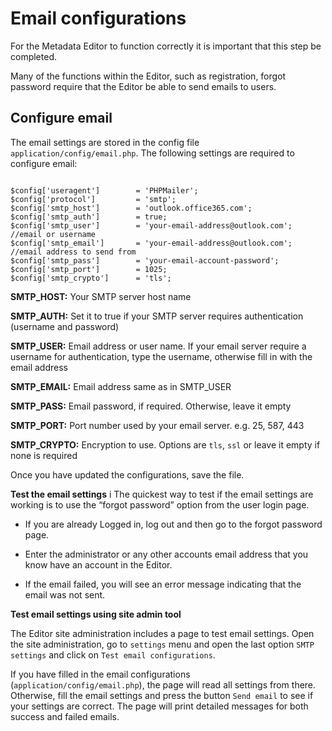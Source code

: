 # Email configurations

For the Metadata Editor to function correctly it is important that this step be completed.

Many of the functions within the Editor, such as registration, forgot password require that the Editor be able to send emails to users. 


## Configure email

The email settings are stored in the config file `application/config/email.php`. The following settings are required to configure email:

```

$config['useragent']        = 'PHPMailer';
$config['protocol']         = 'smtp';
$config['smtp_host']        = 'outlook.office365.com';
$config['smtp_auth']        = true;
$config['smtp_user']        = 'your-email-address@outlook.com'; //email or username
$config['smtp_email']       = 'your-email-address@outlook.com'; //email address to send from
$config['smtp_pass']        = 'your-email-account-password';
$config['smtp_port']        = 1025;
$config['smtp_crypto']      = 'tls';

```

**SMTP_HOST:** Your SMTP server host name 

**SMTP_AUTH:** Set it to true if your SMTP server requires authentication (username and password) 

**SMTP_USER:** Email address or user name. If your email server require a username for authentication, type the username, otherwise fill in with the email address

**SMTP_EMAIL:** Email address same as in SMTP_USER

**SMTP_PASS:** Email password, if required. Otherwise, leave it empty

**SMTP_PORT:** Port number used by your email server. e.g. 25, 587, 443

**SMTP_CRYPTO:** Encryption to use. Options are `tls`, `ssl` or leave it empty if none is required


Once you have updated the configurations, save the file.


**Test the email settings**
i
The quickest way to test if the email settings are working is to use the “forgot password” option from the user login page. 

*	If you are already Logged in, log out and then go to the forgot password page. 

*	Enter the administrator or any other accounts email address that you know have an account in the Editor.

*	If the email failed, you will see an error message indicating that the email was not sent.


**Test email settings using site admin tool**

The Editor site administration includes a page to test email settings. Open the site administration, go to `settings` menu and open the last option `SMTP settings` and click on `Test email configurations`.

If you have filled in the email configurations (`application/config/email.php`), the page will read all settings from there. Otherwise, fill the email settings and press the button `Send email` to see if your settings are correct. The page will print detailed messages for both success and failed emails.



